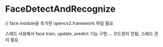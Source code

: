 # FaceDetectAndRecognize
// face module을 추가한 opencv2.framework 파일 필요 

스레드 사용해서 face train, update, predict 기능 구현.... 코드정리 안됨, 스레드 관리 필요

